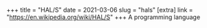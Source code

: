 +++
title = "HAL/S"
date = 2021-03-06
slug = "hals"
[extra]
link = "https://en.wikipedia.org/wiki/HAL/S"
+++
A programming language

